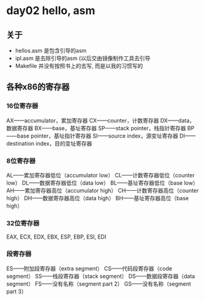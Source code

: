 # day02 hello, asm

## 关于
- hellos.asm 是包含引导的asm
- ipl.asm 是去除引导的asm (以后交由镜像制作工具去引导
- Makefile 并没有按照书上的去写, 而是以我的习惯写的

## 各种x86的寄存器

### 16位寄存器
AX——accumulator，累加寄存器
CX——counter，计数寄存器
DX——data，数据寄存器
BX——base，基址寄存器
SP——stack pointer，栈指针寄存器
BP——base pointer，基址指针寄存器
SI——source index，源变址寄存器
DI——destination index，目的变址寄存器

### 8位寄存器
AL——累加寄存器低位（accumulator low）
CL——计数寄存器低位（counter low）
DL——数据寄存器低位（data low）
BL——基址寄存器低位（base low）
AH——累加寄存器高位（accumulator high）
CH——计数寄存器高位（counter high）
DH——数据寄存器高位（data high）
BH——基址寄存器高位（base high）

### 32位寄存器
EAX, ECX, EDX, EBX, ESP, EBP, ESI, EDI

### 段寄存器
ES——附加段寄存器（extra segment）
CS——代码段寄存器（code segment）
SS——栈段寄存器（stack segment）
DS——数据段寄存器（data segment）
FS——没有名称（segment part 2）
GS——没有名称（segment part 3）
